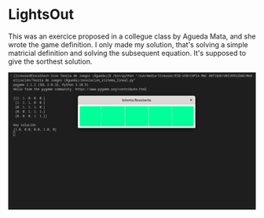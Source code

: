 # LightsOut

This was an exercice proposed in a collegue class by Agueda Mata, and she wrote the game definition. I only made my solution, that's solving a simple matricial definition and solving the subsequent equation. It's supposed to give the sorthest solution.


![alt text](https://github.com/MrCabss69/LightsOut/blob/main/resources/Screenshot%20from%202022-12-31%2011-50-54.png?raw=true)
